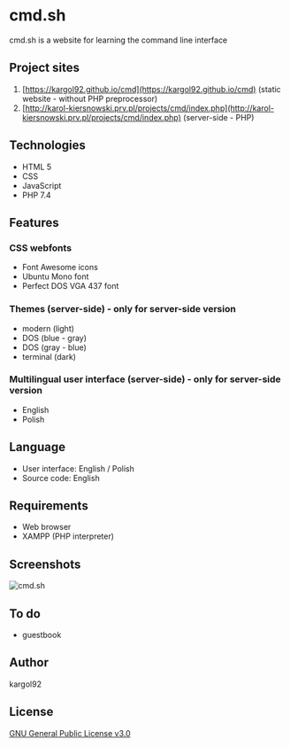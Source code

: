 cmd.sh
======
cmd.sh is a website for learning the command line interface

Project sites
-------------
1. [https://kargol92.github.io/cmd](https://kargol92.github.io/cmd) (static website - without PHP preprocessor)
2. [http://karol-kiersnowski.prv.pl/projects/cmd/index.php](http://karol-kiersnowski.prv.pl/projects/cmd/index.php) (server-side - PHP)

Technologies
------------
* HTML 5
* CSS
* JavaScript
* PHP 7.4

Features
--------
### CSS webfonts
* Font Awesome icons
* Ubuntu Mono font
* Perfect DOS VGA 437 font

### Themes (server-side) - only for server-side version
* modern (light)
* DOS (blue - gray)
* DOS (gray - blue)
* terminal (dark)

### Multilingual user interface (server-side) - only for server-side version
* English
* Polish

Language
--------
* User interface: English / Polish
* Source code: English

Requirements
------------
* Web browser
* XAMPP (PHP interpreter)

Screenshots
-----------
![cmd.sh](http://karol-kiersnowski.prv.pl/img/projects/cmd.png)

To do
-----
* guestbook

Author
------
kargol92

License
-------
[GNU General Public License v3.0](https://github.com/kargol92/cmd.sh/blob/master/LICENSE)

